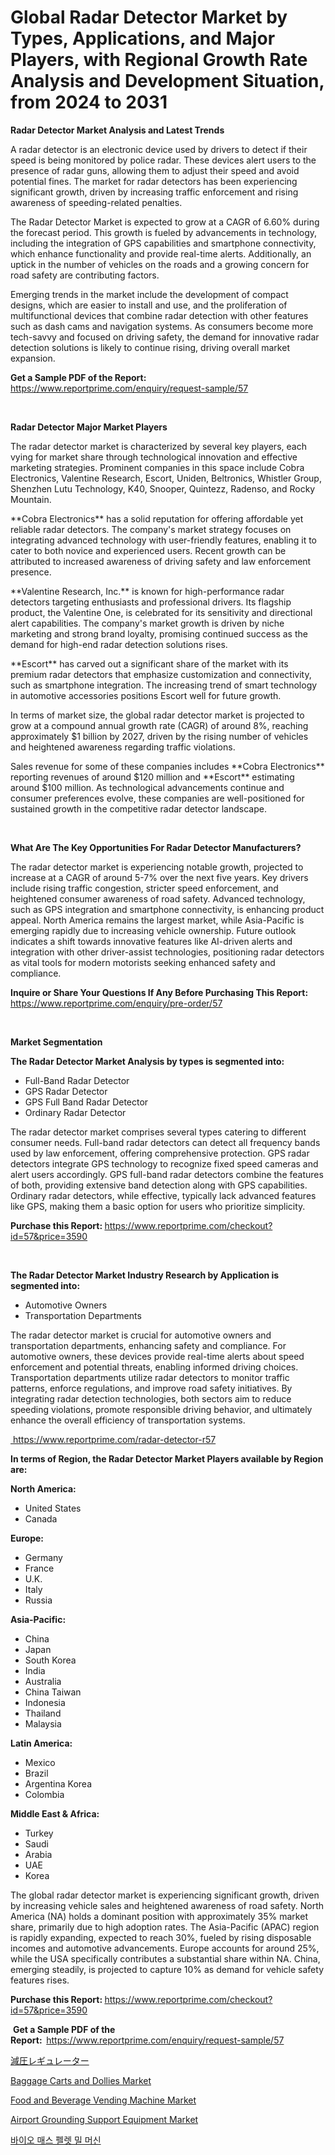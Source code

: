 <p><h1>Global Radar Detector Market by Types, Applications, and Major Players, with Regional Growth Rate Analysis and Development Situation, from 2024 to 2031</h1></p><p><strong>Radar Detector Market Analysis and Latest Trends</strong></p>
<p><p>A radar detector is an electronic device used by drivers to detect if their speed is being monitored by police radar. These devices alert users to the presence of radar guns, allowing them to adjust their speed and avoid potential fines. The market for radar detectors has been experiencing significant growth, driven by increasing traffic enforcement and rising awareness of speeding-related penalties.</p><p>The Radar Detector Market is expected to grow at a CAGR of 6.60% during the forecast period. This growth is fueled by advancements in technology, including the integration of GPS capabilities and smartphone connectivity, which enhance functionality and provide real-time alerts. Additionally, an uptick in the number of vehicles on the roads and a growing concern for road safety are contributing factors.</p><p>Emerging trends in the market include the development of compact designs, which are easier to install and use, and the proliferation of multifunctional devices that combine radar detection with other features such as dash cams and navigation systems. As consumers become more tech-savvy and focused on driving safety, the demand for innovative radar detection solutions is likely to continue rising, driving overall market expansion.</p></p>
<p><strong>Get a Sample PDF of the Report:&nbsp;</strong> <a href="https://www.reportprime.com/enquiry/request-sample/57">https://www.reportprime.com/enquiry/request-sample/57</a></p>
<p>&nbsp;</p>
<p><strong>Radar Detector Major Market Players</strong></p>
<p><p>The radar detector market is characterized by several key players, each vying for market share through technological innovation and effective marketing strategies. Prominent companies in this space include Cobra Electronics, Valentine Research, Escort, Uniden, Beltronics, Whistler Group, Shenzhen Lutu Technology, K40, Snooper, Quintezz, Radenso, and Rocky Mountain.</p><p>**Cobra Electronics** has a solid reputation for offering affordable yet reliable radar detectors. The company's market strategy focuses on integrating advanced technology with user-friendly features, enabling it to cater to both novice and experienced users. Recent growth can be attributed to increased awareness of driving safety and law enforcement presence.</p><p>**Valentine Research, Inc.** is known for high-performance radar detectors targeting enthusiasts and professional drivers. Its flagship product, the Valentine One, is celebrated for its sensitivity and directional alert capabilities. The company's market growth is driven by niche marketing and strong brand loyalty, promising continued success as the demand for high-end radar detection solutions rises.</p><p>**Escort** has carved out a significant share of the market with its premium radar detectors that emphasize customization and connectivity, such as smartphone integration. The increasing trend of smart technology in automotive accessories positions Escort well for future growth.</p><p>In terms of market size, the global radar detector market is projected to grow at a compound annual growth rate (CAGR) of around 8%, reaching approximately $1 billion by 2027, driven by the rising number of vehicles and heightened awareness regarding traffic violations.</p><p>Sales revenue for some of these companies includes **Cobra Electronics** reporting revenues of around $120 million and **Escort** estimating around $100 million. As technological advancements continue and consumer preferences evolve, these companies are well-positioned for sustained growth in the competitive radar detector landscape.</p></p>
<p>&nbsp;</p>
<p><strong>What Are The Key Opportunities For Radar Detector Manufacturers?</strong></p>
<p><p>The radar detector market is experiencing notable growth, projected to increase at a CAGR of around 5-7% over the next five years. Key drivers include rising traffic congestion, stricter speed enforcement, and heightened consumer awareness of road safety. Advanced technology, such as GPS integration and smartphone connectivity, is enhancing product appeal. North America remains the largest market, while Asia-Pacific is emerging rapidly due to increasing vehicle ownership. Future outlook indicates a shift towards innovative features like AI-driven alerts and integration with other driver-assist technologies, positioning radar detectors as vital tools for modern motorists seeking enhanced safety and compliance.</p></p>
<p><strong>Inquire or Share Your Questions If Any Before Purchasing This Report:</strong> <a href="https://www.reportprime.com/enquiry/pre-order/57">https://www.reportprime.com/enquiry/pre-order/57</a></p>
<p>&nbsp;</p>
<p><strong>Market Segmentation</strong></p>
<p><strong>The Radar Detector Market Analysis by types is segmented into:</strong></p>
<p><ul><li>Full-Band Radar Detector</li><li>GPS Radar Detector</li><li>GPS Full Band Radar Detector</li><li>Ordinary Radar Detector</li></ul></p>
<p><p>The radar detector market comprises several types catering to different consumer needs. Full-band radar detectors can detect all frequency bands used by law enforcement, offering comprehensive protection. GPS radar detectors integrate GPS technology to recognize fixed speed cameras and alert users accordingly. GPS full-band radar detectors combine the features of both, providing extensive band detection along with GPS capabilities. Ordinary radar detectors, while effective, typically lack advanced features like GPS, making them a basic option for users who prioritize simplicity.</p></p>
<p><strong>Purchase this Report:&nbsp;</strong><a href="https://www.reportprime.com/checkout?id=57&price=3590">https://www.reportprime.com/checkout?id=57&price=3590</a></p>
<p>&nbsp;</p>
<p><strong>The Radar Detector Market Industry Research by Application is segmented into:</strong></p>
<p><ul><li>Automotive Owners</li><li>Transportation Departments</li></ul></p>
<p><p>The radar detector market is crucial for automotive owners and transportation departments, enhancing safety and compliance. For automotive owners, these devices provide real-time alerts about speed enforcement and potential threats, enabling informed driving choices. Transportation departments utilize radar detectors to monitor traffic patterns, enforce regulations, and improve road safety initiatives. By integrating radar detection technologies, both sectors aim to reduce speeding violations, promote responsible driving behavior, and ultimately enhance the overall efficiency of transportation systems.</p></p>
<p><a href="https://www.reportprime.com/radar-detector-r57">&nbsp;https://www.reportprime.com/radar-detector-r57</a></p>
<p><strong>In terms of Region, the Radar Detector Market Players available by Region are:</strong></p>
<p>
    <p> <strong> North America: </strong>
        <ul>
            <li>United States</li>
            <li>Canada</li>
        </ul>
        </p> 
    <p> <strong> Europe: </strong>
        <ul>
            <li>Germany</li>
            <li>France</li>
            <li>U.K.</li>
            <li>Italy</li>
            <li>Russia</li>
        </ul>
        </p> 
    <p> <strong> Asia-Pacific: </strong>
        <ul>
            <li>China</li>
            <li>Japan</li>
            <li>South Korea</li>
            <li>India</li>
            <li>Australia</li>
            <li>China Taiwan</li>
            <li>Indonesia</li>
            <li>Thailand</li>
            <li>Malaysia</li>
        </ul>
        </p> 
    <p> <strong> Latin America: </strong>
        <ul>
            <li>Mexico</li>
            <li>Brazil</li>
            <li>Argentina Korea</li>
            <li>Colombia</li>
        </ul>
        </p> 
    <p> <strong> Middle East & Africa: </strong>
        <ul>
            <li>Turkey</li>
            <li>Saudi</li>
            <li>Arabia</li>
            <li>UAE</li>
            <li>Korea</li>
        </ul>
    </p>
    </p>
<p><p>The global radar detector market is experiencing significant growth, driven by increasing vehicle sales and heightened awareness of road safety. North America (NA) holds a dominant position with approximately 35% market share, primarily due to high adoption rates. The Asia-Pacific (APAC) region is rapidly expanding, expected to reach 30%, fueled by rising disposable incomes and automotive advancements. Europe accounts for around 25%, while the USA specifically contributes a substantial share within NA. China, emerging steadily, is projected to capture 10% as demand for vehicle safety features rises.</p></p>
<p><strong>Purchase this Report: </strong><a href="https://www.reportprime.com/checkout?id=57&price=3590">https://www.reportprime.com/checkout?id=57&price=3590</a></p>
<p>&nbsp;<strong>Get a Sample PDF of the Report:&nbsp;&nbsp;</strong><a href="https://www.reportprime.com/enquiry/request-sample/57">https://www.reportprime.com/enquiry/request-sample/57</a></p>
<p><strong></strong></p>
<p><p><a href="https://medium.com/@vivakuvalis2005/%E3%82%B0%E3%83%AD%E3%83%BC%E3%83%90%E3%83%AB%E5%9C%A7%E5%8A%9B%E8%AA%BF%E6%95%B4%E5%99%A8%E5%B8%82%E5%A0%B4%E3%81%AB%E3%81%8A%E3%81%91%E3%82%8B%E6%96%B0%E3%81%9F%E3%81%AA%E6%A9%9F%E4%BC%9A%E3%81%A8%E8%AA%B2%E9%A1%8C-2024-2031-ea7772fb7ccc">減圧レギュレーター</a></p><p><a href="https://issuu.com/reportprime-2/docs/baggage-carts-and-dollies-market-si_3853a1df0e8f7c">Baggage Carts and Dollies Market</a></p><p><a href="https://medium.com/@alanernser/global-food-and-beverage-vending-machine-market-by-product-type-by-application-by-region-and-36e1c60e6a5e">Food and Beverage Vending Machine Market</a></p><p><a href="https://issuu.com/reportprime-2/docs/airport-grounding-support-equipment_2c48200325d64d">Airport Grounding Support Equipment Market</a></p><p><a href="https://medium.com/@jennaduke56/%EB%B0%94%EC%9D%B4%EC%98%A4%EB%A7%A4%EC%8A%A4-%ED%8E%A0%EB%A6%BF-%EB%B0%80-%EB%A8%B8%EC%8B%A0-%EC%8B%9C%EC%9E%A5-%EB%8F%99%ED%96%A5-%EB%B0%8F-%EB%B6%84%EC%84%9D-%EB%AF%B8%EB%9E%98-%EC%84%B1%EC%9E%A5%EC%9D%98-%EA%B8%B0%ED%9A%8C%EC%99%80-%EB%8F%84%EC%A0%84-%EA%B3%BC%EC%A0%9C-2024-2031-2eb672eb09f0">바이오 매스 펠렛 밀 머신</a></p></p>